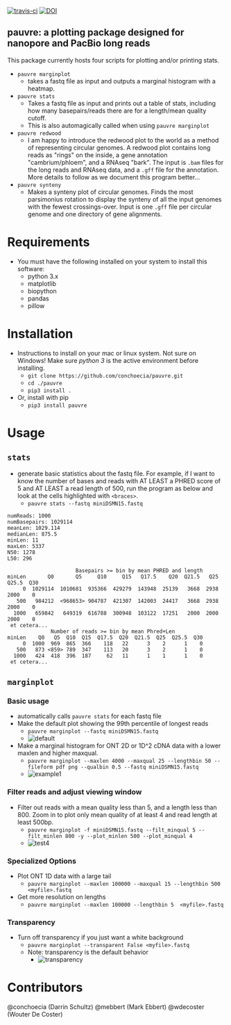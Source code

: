[![travis-ci](https://travis-ci.org/conchoecia/pauvre.svg?branch=master)](https://travis-ci.org/conchoecia/pauvre) [![DOI](https://zenodo.org/badge/112774670.svg)](https://zenodo.org/badge/latestdoi/112774670)


## pauvre: a plotting package designed for nanopore and PacBio long reads

This package currently hosts four scripts for plotting and/or printing stats.

- `pauvre marginplot`
  - takes a fastq file as input and outputs a marginal histogram with a heatmap.
- `pauvre stats`
  - Takes a fastq file as input and prints out a table of stats, including how many basepairs/reads there are for a length/mean quality cutoff.
  - This is also automagically called when using `pauvre marginplot`
- `pauvre redwood`
  - I am happy to introduce the redwood plot to the world as a method
    of representing circular genomes. A redwood plot contains long
    reads as "rings" on the inside, a gene annotation
    "cambrium/phloem", and a RNAseq "bark". The input is `.bam` files
    for the long reads and RNAseq data, and a `.gff` file for the
    annotation. More details to follow as we document this program
    better...
- `pauvre synteny`
  - Makes a synteny plot of circular genomes. Finds the most
    parsimonius rotation to display the synteny of all the input
    genomes with the fewest crossings-over. Input is one `.gff` file
    per circular genome and one directory of gene alignments.

# Requirements

- You must have the following installed on your system to install this software:
  - python 3.x
  - matplotlib
  - biopython
  - pandas
  - pillow

# Installation

- Instructions to install on your mac or linux system. Not sure on
  Windows! Make sure *python 3* is the active environment before
  installing.
  - `git clone https://github.com/conchoecia/pauvre.git`
  - `cd ./pauvre`
  - `pip3 install .`
- Or, install with pip
  - `pip3 install pauvre`

# Usage

## `stats`
  - generate basic statistics about the fastq file. For example, if I
    want to know the number of bases and reads with AT LEAST a PHRED
    score of 5 and AT LEAST a read length of 500, run the program as below
    and look at the cells highlighted with `<braces>`.
    - `pauvre stats --fastq miniDSMN15.fastq`


```
numReads: 1000
numBasepairs: 1029114
meanLen: 1029.114
medianLen: 875.5
minLen: 11
maxLen: 5337
N50: 1278
L50: 296

                      Basepairs >= bin by mean PHRED and length
minLen       Q0       Q5     Q10     Q15   Q17.5    Q20  Q21.5   Q25  Q25.5  Q30
     0  1029114  1010681  935366  429279  143948  25139   3668  2938   2000    0
   500   984212  <968653> 904787  421307  142003  24417   3668  2938   2000    0
  1000   659842   649319  616788  300948  103122  17251   2000  2000   2000    0
 et cetera...
              Number of reads >= bin by mean Phred+Len
minLen    Q0   Q5  Q10  Q15  Q17.5  Q20  Q21.5  Q25  Q25.5  Q30
     0  1000  969  865  366    118   22      3    2      1    0
   500   873 <859> 789  347    113   20      3    2      1    0
  1000   424  418  396  187     62   11      1    1      1    0
 et cetera...
```

##  `marginplot`

### Basic usage
- automatically calls `pauvre stats` for each fastq file
- Make the default plot showing the 99th percentile of longest reads
  - `pauvre marginplot --fastq miniDSMN15.fastq`
  - ![default](files/default_miniDSMN15.png)
- Make a marginal histogram for ONT 2D or 1D^2 cDNA data with a
  lower maxlen and higher maxqual.
  - `pauvre marginplot --maxlen 4000 --maxqual 25 --lengthbin 50 --fileform pdf png --qualbin 0.5 --fastq miniDSMN15.fastq`
  - ![example1](files/miniDSMN15.png)

### Filter reads and adjust viewing window
- Filter out reads with a mean quality less than 5, and a length
  less than 800. Zoom in to plot only mean quality of at least 4 and
  read length at least 500bp.
  - `pauvre marginplot -f miniDSMN15.fastq --filt_minqual 5 --filt_minlen 800 -y --plot_minlen 500 --plot_minqual 4`
  - ![test4](files/test4.png)

### Specialized Options

- Plot ONT 1D data with a large tail
  - `pauvre marginplot --maxlen 100000 --maxqual 15 --lengthbin 500  <myfile>.fastq`
- Get more resolution on lengths
  - `pauvre marginplot --maxlen 100000 --lengthbin 5  <myfile>.fastq`

### Transparency

- Turn off transparency if you just want a white background
  - `pauvre marginplot --transparent False <myfile>.fastq`
  - Note: transparency is the default behavior
    - ![transparency](files/transparency.001.jpeg)

# Contributors

@conchoecia (Darrin Schultz)
@mebbert (Mark Ebbert)
@wdecoster (Wouter De Coster)
